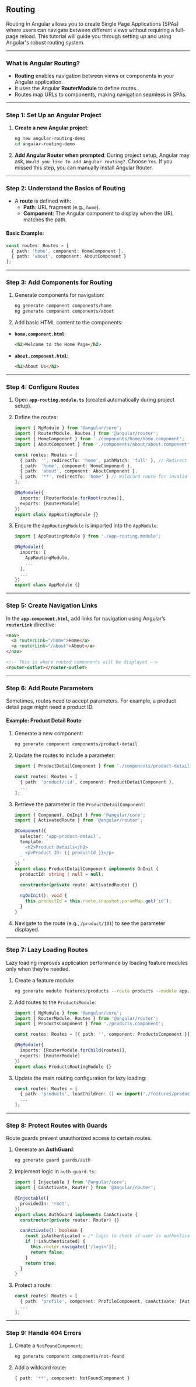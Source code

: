 ## Routing

Routing in Angular allows you to create Single Page Applications (SPAs) where users can navigate between different views without requiring a full-page reload. This tutorial will guide you through setting up and using Angular's robust routing system.

---

### **What is Angular Routing?**

- **Routing** enables navigation between views or components in your Angular application.
- It uses the Angular **RouterModule** to define routes.
- Routes map URLs to components, making navigation seamless in SPAs.

---

### **Step 1: Set Up an Angular Project**

1. **Create a new Angular project**:
   ```bash
   ng new angular-routing-demo
   cd angular-routing-demo
   ```

2. **Add Angular Router when prompted**:
   During project setup, Angular may ask, `Would you like to add Angular routing?`. Choose `Yes`. If you missed this step, you can manually install Angular Router.

---

### **Step 2: Understand the Basics of Routing**

- A **route** is defined with:
  - **Path**: URL fragment (e.g., `home`).
  - **Component**: The Angular component to display when the URL matches the path.

#### **Basic Example:**
```typescript
const routes: Routes = [
  { path: 'home', component: HomeComponent },
  { path: 'about', component: AboutComponent }
];
```

---

### **Step 3: Add Components for Routing**

1. Generate components for navigation:
   ```bash
   ng generate component components/home
   ng generate component components/about
   ```

2. Add basic HTML content to the components:

- **`home.component.html`**:
  ```html
  <h2>Welcome to the Home Page</h2>
  ```

- **`about.component.html`**:
  ```html
  <h2>About Us</h2>
  ```

---

### **Step 4: Configure Routes**

1. Open **`app-routing.module.ts`** (created automatically during project setup).
2. Define the routes:
   ```typescript
   import { NgModule } from '@angular/core';
   import { RouterModule, Routes } from '@angular/router';
   import { HomeComponent } from './components/home/home.component';
   import { AboutComponent } from './components/about/about.component';

   const routes: Routes = [
     { path: '', redirectTo: 'home', pathMatch: 'full' }, // Redirect to home
     { path: 'home', component: HomeComponent },
     { path: 'about', component: AboutComponent },
     { path: '**', redirectTo: 'home' } // Wildcard route for invalid URLs
   ];

   @NgModule({
     imports: [RouterModule.forRoot(routes)],
     exports: [RouterModule]
   })
   export class AppRoutingModule {}
   ```

3. Ensure the `AppRoutingModule` is imported into the `AppModule`:
   ```typescript
   import { AppRoutingModule } from './app-routing.module';

   @NgModule({
     imports: [
       AppRoutingModule,
       ...
     ],
     ...
   })
   export class AppModule {}
   ```

---

### **Step 5: Create Navigation Links**

In the **`app.component.html`**, add links for navigation using Angular’s **`routerLink`** directive:

```html
<nav>
  <a routerLink="/home">Home</a>
  <a routerLink="/about">About</a>
</nav>

<!-- This is where routed components will be displayed -->
<router-outlet></router-outlet>
```

---

### **Step 6: Add Route Parameters**

Sometimes, routes need to accept parameters. For example, a product detail page might need a product ID.

#### **Example: Product Detail Route**
1. Generate a new component:
   ```bash
   ng generate component components/product-detail
   ```

2. Update the routes to include a parameter:
   ```typescript
   import { ProductDetailComponent } from './components/product-detail/product-detail.component';

   const routes: Routes = [
     { path: 'product/:id', component: ProductDetailComponent },
     ...
   ];
   ```

3. Retrieve the parameter in the `ProductDetailComponent`:
   ```typescript
   import { Component, OnInit } from '@angular/core';
   import { ActivatedRoute } from '@angular/router';

   @Component({
     selector: 'app-product-detail',
     template: `
       <h2>Product Details</h2>
       <p>Product ID: {{ productId }}</p>
     `,
   })
   export class ProductDetailComponent implements OnInit {
     productId: string | null = null;

     constructor(private route: ActivatedRoute) {}

     ngOnInit(): void {
       this.productId = this.route.snapshot.paramMap.get('id');
     }
   }
   ```

4. Navigate to the route (e.g., `/product/101`) to see the parameter displayed.

---

### **Step 7: Lazy Loading Routes**

Lazy loading improves application performance by loading feature modules only when they’re needed.

1. Create a feature module:
   ```bash
   ng generate module features/products --route products --module app.module
   ```

2. Add routes to the `ProductsModule`:
   ```typescript
   import { NgModule } from '@angular/core';
   import { RouterModule, Routes } from '@angular/router';
   import { ProductsComponent } from './products.component';

   const routes: Routes = [{ path: '', component: ProductsComponent }];

   @NgModule({
     imports: [RouterModule.forChild(routes)],
     exports: [RouterModule]
   })
   export class ProductsRoutingModule {}
   ```

3. Update the main routing configuration for lazy loading:
   ```typescript
   const routes: Routes = [
     { path: 'products', loadChildren: () => import('./features/products/products.module').then(m => m.ProductsModule) },
     ...
   ];
   ```

---

### **Step 8: Protect Routes with Guards**

Route guards prevent unauthorized access to certain routes.

1. Generate an **AuthGuard**:
   ```bash
   ng generate guard guards/auth
   ```

2. Implement logic in `auth.guard.ts`:
   ```typescript
   import { Injectable } from '@angular/core';
   import { CanActivate, Router } from '@angular/router';

   @Injectable({
     providedIn: 'root',
   })
   export class AuthGuard implements CanActivate {
     constructor(private router: Router) {}

     canActivate(): boolean {
       const isAuthenticated = /* logic to check if user is authenticated */;
       if (!isAuthenticated) {
         this.router.navigate(['/login']);
         return false;
       }
       return true;
     }
   }
   ```

3. Protect a route:
   ```typescript
   const routes: Routes = [
     { path: 'profile', component: ProfileComponent, canActivate: [AuthGuard] },
     ...
   ];
   ```

---

### **Step 9: Handle 404 Errors**

1. Create a `NotFoundComponent`:
   ```bash
   ng generate component components/not-found
   ```

2. Add a wildcard route:
   ```typescript
   { path: '**', component: NotFoundComponent }
   ```
